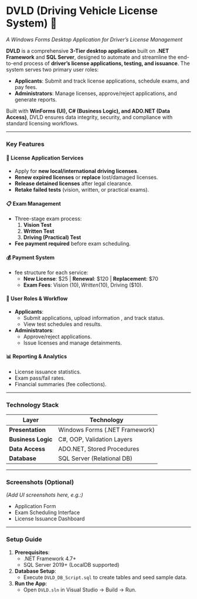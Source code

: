 # **DVLD (Driving Vehicle License System)**   🚗 
*A Windows Forms Desktop Application for Driver’s License Management*  

**DVLD** is a comprehensive **3-Tier desktop application** built on **.NET Framework** and **SQL Server**, designed to automate and streamline the end-to-end process of **driver’s license applications, testing, and issuance**. The system serves two primary user roles:  
- **Applicants**: Submit and track license applications, schedule exams, and pay fees.  
- **Administrators**: Manage licenses, approve/reject applications, and generate reports.  

Built with **WinForms (UI), C# (Business Logic), and ADO.NET (Data Access)**, DVLD ensures data integrity, security, and compliance with standard licensing workflows.  

---

### **Key Features**  

#### 📝 **License Application Services**  
- Apply for **new local/international driving licenses**.  
- **Renew expired licenses** or **replace** lost/damaged licenses.  
- **Release detained licenses** after legal clearance.  
- **Retake failed tests** (vision, written, or practical exams).  

#### 📋 **Exam Management**  
- Three-stage exam process:  
  1. **Vision Test**  
  2. **Written Test**  
  3. **Driving (Practical) Test**  
- **Fee payment required** before exam scheduling.  

#### 💰 **Payment System**  
- fee structure for each service:  
  - **New License**: $25 | **Renewal**: $120 | **Replacement**: $70  
  - **Exam Fees**: Vision ($10), Written ($10), Driving ($10).  

#### 👥 **User Roles & Workflow**  
- **Applicants**:  
  - Submit applications, upload information , and track status.  
  - View test schedules and results.  
- **Administrators**:  
  - Approve/reject applications.  
  - Issue licenses and manage detainments.    

#### 📊 **Reporting & Analytics**  
- License issuance statistics.  
- Exam pass/fail rates.  
- Financial summaries (fee collections).  

---

### **Technology Stack**  
| **Layer**         | **Technology**              |  
|--------------------|-----------------------------|  
| **Presentation**   | Windows Forms (.NET Framework) |  
| **Business Logic** | C#, OOP, Validation Layers  |  
| **Data Access**    | ADO.NET, Stored Procedures  |  
| **Database**       | SQL Server (Relational DB)  |  

---


### **Screenshots (Optional)**  
*(Add UI screenshots here, e.g.:)*  
- Application Form  
- Exam Scheduling Interface  
- License Issuance Dashboard  

---

### **Setup Guide**  
1. **Prerequisites**:  
   - .NET Framework 4.7+  
   - SQL Server 2019+ (LocalDB supported)  
2. **Database Setup**:  
   - Execute `DVLD_DB_Script.sql` to create tables and seed sample data.  
3. **Run the App**:  
   - Open `DVLD.sln` in Visual Studio → Build → Run.  
